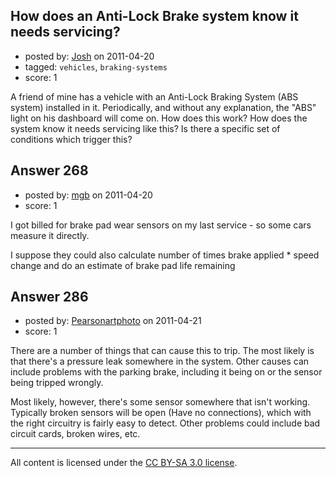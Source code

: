 ## How does an Anti-Lock Brake system know it needs servicing?

- posted by: [Josh](https://stackexchange.com/users/-1/20-josh) on 2011-04-20
- tagged: `vehicles`, `braking-systems`
- score: 1

A friend of mine has a vehicle with an Anti-Lock Braking System (ABS system) installed in it. Periodically, and without any explanation, the "ABS" light on his dashboard will come on. How does this work? How does the system know it needs servicing like this? Is there a specific set of conditions which trigger this?


## Answer 268

- posted by: [mgb](https://stackexchange.com/users/-1/15-mgb) on 2011-04-20
- score: 1

I got billed for brake pad wear sensors on my last service - so some cars measure it directly.

I suppose they could also calculate number of times brake applied * speed change and do an estimate of brake pad life remaining



## Answer 286

- posted by: [Pearsonartphoto](https://stackexchange.com/users/-1/67-pearsonartphoto) on 2011-04-21
- score: 1

There are a number of things that can cause this to trip. The most likely is that there's a pressure leak somewhere in the system. Other causes can include problems with the parking brake, including it being on or the sensor being tripped wrongly.

Most likely, however, there's some sensor somewhere that isn't working. Typically broken sensors will be open (Have no connections), which with the right circuitry is fairly easy to detect. Other problems could include bad circuit cards, broken wires, etc.



---

All content is licensed under the [CC BY-SA 3.0 license](https://creativecommons.org/licenses/by-sa/3.0/).
